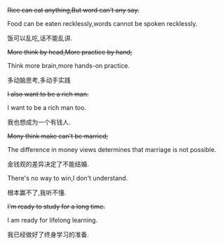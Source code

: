 ~~Rice can eat anything,But word can't any say.~~

Food can be eaten recklessly,words cannot be spoken recklessly.

饭可以乱吃,话不能乱讲.

~~More think by head,More practice by hand;~~

Think more brain,more hands-on practice.

多动脑思考,多动手实践

~~I also want to be a rich man.~~

I want to be a rich man too.

我也想成为一个有钱人.

~~Mony think make can't be married;~~

The difference in money views determines that marriage is not possible.

金钱观的差异决定了不能结婚.

There's no way to win,I don't understand.

根本赢不了,我听不懂.


~~I'm ready to study for a long time.~~

I am ready for lifelong learning.

我已经做好了终身学习的准备.
